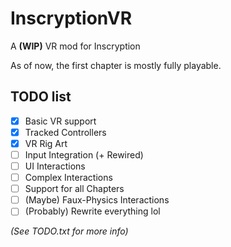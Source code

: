 # InscryptionVR
A **(WIP)** VR mod for Inscryption

As of now, the first chapter is mostly fully playable.

## TODO list
- [x] Basic VR support
- [x] Tracked Controllers
- [x] VR Rig Art
- [ ] Input Integration \(+ Rewired)
- [ ] UI Interactions
- [ ] Complex Interactions
- [ ] Support for all Chapters
- [ ] \(Maybe) Faux-Physics Interactions
- [ ] \(Probably) Rewrite everything lol

*\(See TODO.txt for more info)*
